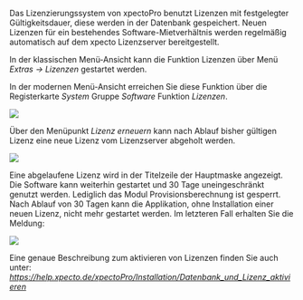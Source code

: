 Das Lizenzierungssystem von xpectoPro benutzt Lizenzen mit festgelegter Gültigkeitsdauer, diese werden in der Datenbank gespeichert. Neuen Lizenzen für ein bestehendes Software-Mietverhältnis werden regelmäßig automatisch auf dem xpecto Lizenzserver bereitgestellt. 

In der klassischen Menü-Ansicht kann die Funktion Lizenzen über Menü *Extras  → Lizenzen* gestartet werden.

In der modernen Menü-Ansicht erreichen Sie diese Funktion über die Registerkarte *System* Gruppe *Software* Funktion *Lizenzen*.

![](http://xpecto.github.io/docs/xpecto/Extras/Lizenzen/Lizenzverwaltung_Menue.png)

Über den Menüpunkt *Lizenz erneuern* kann nach Ablauf bisher gültigen Lizenz eine neue Lizenz vom Lizenzserver abgeholt werden.

![](http://xpecto.github.io/docs/xpecto/Extras/Lizenzen/Lizenz_Manager_Main..png)

Eine abgelaufene Lizenz wird in der Titelzeile der Hauptmaske angezeigt. Die Software kann weiterhin gestartet und 30 Tage uneingeschränkt genutzt werden. Lediglich das Modul Provisionsberechnung ist gesperrt. Nach Ablauf von 30 Tagen kann die Applikation, ohne Installation einer neuen Lizenz, nicht mehr gestartet werden.
Im letzteren Fall erhalten Sie die Meldung:

![](http://xpecto.github.io/docs/xpecto/Extras/Lizenzen/Lizenz_abgelaufen.png)


Eine genaue Beschreibung zum aktivieren von Lizenzen finden Sie auch unter: *https://help.xpecto.de/xpectoPro/Installation/Datenbank_und_Lizenz_aktivieren*